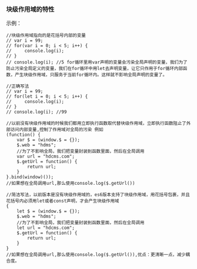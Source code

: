 ### 块级作用域的特性  

示例：  

	//块级作用域指向的是花括号内部的变量
	// var i = 99;
	// for(var i = 0; i < 5; i++) {
	//     console.log(i);
	// }
	// console.log(i); //5 for循环里用var声明的变量会污染全局声明的变量，我们为了防止污染全局定义的变量，我们在for循环中用let去声明变量，让它只作用于for循环内部函数，产生块级作用域，只服务于当前for循环内。这样就不影响全局声明的变量了。
	
	//正确写法
	// var i = 99;
	// for(let i = 0; i < 5; i++) {
	//     console.log(i);
	// }
	// console.log(i); //99
	
	//以前没有块级作用域的时候我们都用立即执行函数取代替块级作用域，立即执行函数阻止了外部访问内部变量,控制了作用域对全局的污染 例如
	(function() {
		var $ = (window.$ = {});
		$.web = "hdms";
		//为了不影响全局，我们把变量封装到函数里面，然后在全局调用
		var url = "hdcms.com";
		$.getUrl = function() {
			return url;
		}
	}.bind(window)());
	//如果想在全局调用url,那么使用console.log($.getUrl())
	
	//简洁写法，以前版本是没有块级作用域的，es6版本支持了块级作用域，用花括号包裹，并且花括号内必须用let或者const声明，才会产生块级作用域
	{
		let $ = (window.$ = {});
		$.web = "hdms";
		//为了不影响全局，我们把变量封装到函数里面，然后在全局调用
		let url = "hdcms.com";
		$.getUrl = function() {
			return url;
		}
	}
	//如果想在全局调用url,那么使用console.log($.getUrl()),优点：更清晰一点，减少耦合度。
	